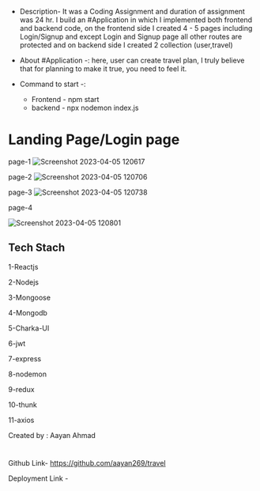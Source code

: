 - Description- It was a Coding Assignment and duration of assignment was 24 hr. I build an #Application in which I implemented both frontend and backend code, on the frontend side I created 4 - 5 pages including Login/Signup and except Login and Signup page all other routes are protected and on backend side I created 2 collection (user,travel)

- About #Application -: here, user can create travel plan, I truly believe that for planning to make it true, you need to feel it.  

- Command to start -: 
   - Frontend - npm start
   - backend - npx nodemon index.js


<h1>Landing Page/Login page</h1>

page-1
![Screenshot 2023-04-05 120617](https://user-images.githubusercontent.com/105919878/230004134-d0ac3ae5-6efd-4333-974d-165457d415c7.png)


page-2
![Screenshot 2023-04-05 120706](https://user-images.githubusercontent.com/105919878/230003810-01a4f8c7-c30f-4b5d-9bf7-ca3bc6357da0.png)


page-3
![Screenshot 2023-04-05 120738](https://user-images.githubusercontent.com/105919878/230003911-92f70ba8-6a7d-486b-9ade-7b97e0f924d1.png)

page-4

![Screenshot 2023-04-05 120801](https://user-images.githubusercontent.com/105919878/230003958-4ef17428-4982-4bff-84db-4729d4920b86.png)


<h2>Tech Stach</h2>
 <p>1-Reactjs</p>
 <p>2-Nodejs</p>
 <p>3-Mongoose</p>
 <p>4-Mongodb</p>
 <p>5-Charka-UI</p>
 <p>6-jwt</p>
 <p>7-express</p>
 <p>8-nodemon</p>
 <p>9-redux</p>
 <p>10-thunk</p>
 <p>11-axios</p>





Created by :
Aayan Ahmad

# 

  Github Link- https://github.com/aayan269/travel
  
  Deployment Link -
